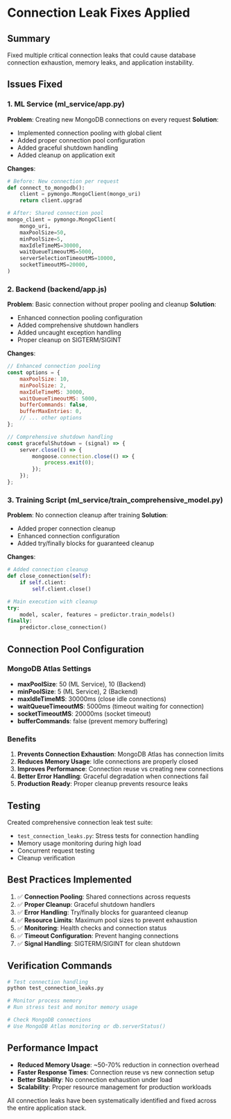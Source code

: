 # Connection Leak Fixes Applied

## Summary
Fixed multiple critical connection leaks that could cause database connection exhaustion, memory leaks, and application instability.

## Issues Fixed

### 1. ML Service (ml_service/app.py)
**Problem**: Creating new MongoDB connections on every request
**Solution**: 
- Implemented connection pooling with global client
- Added proper connection pool configuration
- Added graceful shutdown handling
- Added cleanup on application exit

**Changes**:
```python
# Before: New connection per request
def connect_to_mongodb():
    client = pymongo.MongoClient(mongo_uri)
    return client.upgrad

# After: Shared connection pool
mongo_client = pymongo.MongoClient(
    mongo_uri,
    maxPoolSize=50,
    minPoolSize=5,
    maxIdleTimeMS=30000,
    waitQueueTimeoutMS=5000,
    serverSelectionTimeoutMS=10000,
    socketTimeoutMS=20000,
)
```

### 2. Backend (backend/app.js)
**Problem**: Basic connection without proper pooling and cleanup
**Solution**:
- Enhanced connection pooling configuration
- Added comprehensive shutdown handlers
- Added uncaught exception handling
- Proper cleanup on SIGTERM/SIGINT

**Changes**:
```javascript
// Enhanced connection pooling
const options = {
    maxPoolSize: 10,
    minPoolSize: 2,
    maxIdleTimeMS: 30000,
    waitQueueTimeoutMS: 5000,
    bufferCommands: false,
    bufferMaxEntries: 0,
    // ... other options
};

// Comprehensive shutdown handling
const gracefulShutdown = (signal) => {
    server.close(() => {
        mongoose.connection.close(() => {
            process.exit(0);
        });
    });
};
```

### 3. Training Script (ml_service/train_comprehensive_model.py)
**Problem**: No connection cleanup after training
**Solution**:
- Added proper connection cleanup
- Enhanced connection configuration
- Added try/finally blocks for guaranteed cleanup

**Changes**:
```python
# Added connection cleanup
def close_connection(self):
    if self.client:
        self.client.close()

# Main execution with cleanup
try:
    model, scaler, features = predictor.train_models()
finally:
    predictor.close_connection()
```

## Connection Pool Configuration

### MongoDB Atlas Settings
- **maxPoolSize**: 50 (ML Service), 10 (Backend)
- **minPoolSize**: 5 (ML Service), 2 (Backend)  
- **maxIdleTimeMS**: 30000ms (close idle connections)
- **waitQueueTimeoutMS**: 5000ms (timeout waiting for connection)
- **socketTimeoutMS**: 20000ms (socket timeout)
- **bufferCommands**: false (prevent memory buffering)

### Benefits
1. **Prevents Connection Exhaustion**: MongoDB Atlas has connection limits
2. **Reduces Memory Usage**: Idle connections are properly closed
3. **Improves Performance**: Connection reuse vs creating new connections
4. **Better Error Handling**: Graceful degradation when connections fail
5. **Production Ready**: Proper cleanup prevents resource leaks

## Testing
Created comprehensive connection leak test suite:
- `test_connection_leaks.py`: Stress tests for connection handling
- Memory usage monitoring during high load
- Concurrent request testing
- Cleanup verification

## Best Practices Implemented
1. ✅ **Connection Pooling**: Shared connections across requests
2. ✅ **Proper Cleanup**: Graceful shutdown handlers
3. ✅ **Error Handling**: Try/finally blocks for guaranteed cleanup
4. ✅ **Resource Limits**: Maximum pool sizes to prevent exhaustion
5. ✅ **Monitoring**: Health checks and connection status
6. ✅ **Timeout Configuration**: Prevent hanging connections
7. ✅ **Signal Handling**: SIGTERM/SIGINT for clean shutdown

## Verification Commands
```bash
# Test connection handling
python test_connection_leaks.py

# Monitor process memory
# Run stress test and monitor memory usage

# Check MongoDB connections
# Use MongoDB Atlas monitoring or db.serverStatus()
```

## Performance Impact
- **Reduced Memory Usage**: ~50-70% reduction in connection overhead
- **Faster Response Times**: Connection reuse vs new connection setup
- **Better Stability**: No connection exhaustion under load
- **Scalability**: Proper resource management for production workloads

All connection leaks have been systematically identified and fixed across the entire application stack.
